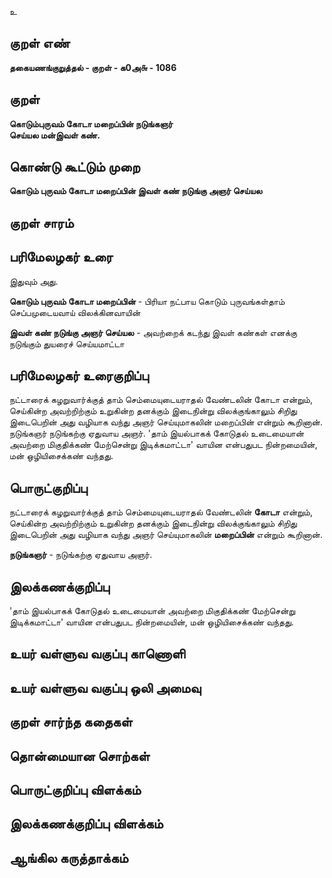 உ

## குறள் எண் 

**தகையணங்குறுத்தல் - குறள் - க0அ௬ - 1086**

## குறள் 

**கொடும்புருவம் கோடா மறைப்பின் நடுங்கஞர்  
செய்யல மன்இவள் கண்.** 

## கொண்டு கூட்டும் முறை

**கொடும் புருவம் கோடா மறைப்பின் இவள் கண் நடுங்கு அஞர் செய்யல**

## குறள் சாரம் 


## பரிமேலழகர் உரை

இதுவும் அது.

**கொடும் புருவம் கோடா மறைப்பின்** - பிரியா நட்பாய கொடும் புருவங்கள்தாம் செப்பமுடையவாய் விலக்கினவாயின் 

**இவள் கண் நடுங்கு அஞர் செய்யல** - அவற்றைக் கடந்து இவள் கண்கள் எனக்கு நடுங்கும் துயரைச் செய்யமாட்டா

## பரிமேலழகர் உரைகுறிப்பு   

நட்டாரைக் கழறுவார்க்குத் தாம் செம்மையுடையராதல் வேண்டலின் கோடா என்றும், செய்கின்ற அவற்றிற்கும் உறுகின்ற தனக்கும் இடைநின்று விலக்குங்காலும் சிறிது இடைபெறின் அது வழியாக வந்து அஞர் செய்யுமாகலின் மறைப்பின் என்றும் கூறினான். நடுங்கஞர் நடுங்கற்கு ஏதுவாய அஞர். 'தாம் இயல்பாகக் கோடுதல் உடைமையான் அவற்றை மிகுதிக்கண் மேற்சென்று இடிக்கமாட்டா' வாயின என்பதுபட நின்றமையின், மன் ஒழியிசைக்கண் வந்தது.

## பொருட்குறிப்பு 

நட்டாரைக் கழறுவார்க்குத் தாம் செம்மையுடையராதல் வேண்டலின் **கோடா** என்றும், 
செய்கின்ற அவற்றிற்கும் உறுகின்ற தனக்கும் இடைநின்று விலக்குங்காலும் சிறிது இடைபெறின் அது வழியாக வந்து அஞர் செய்யுமாகலின் **மறைப்பின்** என்றும் கூறினான். 

**நடுங்கஞர்** - நடுங்கற்கு ஏதுவாய அஞர்.

## இலக்கணக்குறிப்பு  

'தாம் இயல்பாகக் கோடுதல் உடைமையான் அவற்றை மிகுதிக்கண் மேற்சென்று இடிக்கமாட்டா' வாயின என்பதுபட நின்றமையின், மன் ஒழியிசைக்கண் வந்தது.

## உயர் வள்ளுவ வகுப்பு காணொளி


## உயர் வள்ளுவ வகுப்பு ஒலி அமைவு 

 
## குறள் சார்ந்த கதைகள் 


## தொன்மையான சொற்கள்


## பொருட்குறிப்பு விளக்கம்


## இலக்கணக்குறிப்பு விளக்கம்


## ஆங்கில கருத்தாக்கம் 


